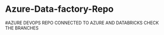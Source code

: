 # Azure-Data-factory-Repo

#AZURE DEVOPS REPO CONNECTED TO AZURE AND DATABRICKS CHECK THE BRANCHES 
